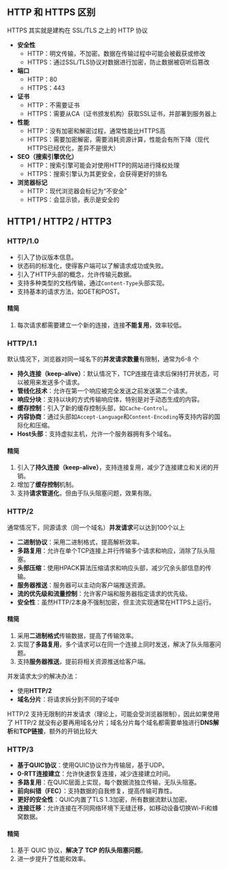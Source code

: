 ## HTTP 和 HTTPS 区别

HTTPS 其实就是建构在 SSL/TLS 之上的 HTTP 协议

- **安全性**
	- HTTP：明文传输，不加密。数据在传输过程中可能会被截获或修改
	- HTTPS：通过SSL/TLS协议对数据进行加密，防止数据被窃听后篡改
- **端口**
	- HTTP：80
	- HTTPS：443
- **证书**
	- HTTP：不需要证书
	- HTTPS：需要从CA（证书颁发机构）获取SSL证书，并部署到服务器上
- **性能**
	- HTTP：没有加密和解密过程，通常性能比HTTPS高
	- HTTPS：需要加密解密，需要消耗资源计算，性能会有所下降（现代HTTPS已经优化，差异不是很大）
- **SEO（搜索引擎优化）**
	- HTTP：搜索引擎可能会对使用HTTP的网站进行降权处理
	- HTTPS：搜索引擎认为其更安全，会获得更好的排名
- **浏览器标记**
	- HTTP：现代浏览器会标记为“不安全”
	- HTTPS：会显示锁，表示是安全的


## HTTP1 / HTTP2 / HTTP3

### HTTP/1.0

- 引入了协议版本信息。
- 状态码的标准化，使得客户端可以了解请求成功或失败。
- 引入了HTTP头部的概念，允许传输元数据。
- 支持多种类型的文档传输，通过`Content-Type`头部实现。
- 支持基本的请求方法，如GET和POST。

#### 精简

1. 每次请求都需要建立一个新的连接，连接**不能复用**，效率较低。


### HTTP/1.1

默认情况下，浏览器对同一域名下的**并发请求数量**有限制，通常为6-8 个

- **持久连接（keep-alive）**：默认情况下，TCP连接在请求后保持打开状态，可以被用来发送多个请求。
- **管线化技术**：允许在第一个响应被完全发送之前发送第二个请求。
- **响应分块**：支持以块的方式传输响应体，特别是对于动态生成的内容。
- **缓存控制**：引入了新的缓存控制头部，如`Cache-Control`。
- **内容协商**：通过头部如`Accept-Language`和`Content-Encoding`等支持内容的国际化和压缩。
- **Host头部**：支持虚拟主机，允许一个服务器拥有多个域名。

#### 精简

1. 引入了**持久连接（keep-alive）**，支持连接复用，减少了连接建立和关闭的开销。
2. 增加了**缓存控制**机制。
3. 支持**请求管道化**，但由于队头阻塞问题，效果有限。


### HTTP/2

通常情况下，同源请求（同一个域名）**并发请求**可以达到100个以上

- **二进制协议**：采用二进制格式，提高解析效率。
- **多路复用**：允许在单个TCP连接上并行传输多个请求和响应，消除了队头阻塞。
- **头部压缩**：使用HPACK算法压缩请求和响应头部，减少冗余头部信息的传输。
- **服务器推送**：服务器可以主动向客户端推送资源。
- **流的优先级和流量控制**：允许客户端和服务器指定请求的优先级。
- **安全性**：虽然HTTP/2本身不强制加密，但主流实现通常在HTTPS上运行。

#### 精简

1. 采用**二进制格式**传输数据，提高了传输效率。
2. 实现了**多路复用**，多个请求可以在同一个连接上同时发送，解决了队头阻塞问题。
3. 支持**服务器推送**，提前将相关资源推送给客户端。

并发请求太少的解决办法：

- 使用**HTTP/2**
- **域名分片**：将请求拆分到不同的子域中

HTTP/2 支持无限制的并发请求（理论上，可能会受浏览器限制），因此如果使用了 HTTP/2 就没有必要再用域名分片；域名分片每个域名都需要单独进行**DNS解析**和**TCP链接**，额外的开销比较大

### HTTP/3

- **基于QUIC协议**：使用QUIC协议作为传输层，基于UDP。
- **0-RTT连接建立**：允许快速恢复连接，减少连接建立时间。
- **多路复用**：在QUIC层面上实现，每个数据流独立传输，无队头阻塞。
- **前向纠错（FEC）**：支持数据的自我修复，提高传输可靠性。
- **更好的安全性**：QUIC内置了TLS 1.3加密，所有数据流默认加密。
- **连接迁移**：允许连接在不同网络环境下无缝迁移，如移动设备切换Wi-Fi和蜂窝数据。

#### 精简

1. 基于 QUIC 协议，**解决了 TCP 的队头阻塞问题**。
2. 进一步提升了性能和效率。



